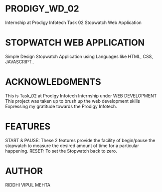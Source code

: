 # PRODIGY_WD_02
Internship at Prodigy Infotech Task 02 
Stopwatch Web Application 

# STOPWATCH WEB APPLICATION 
Simple Design Stopwatch Application using Languages like HTML, CSS, JAVASCRIPT..

# ACKNOWLEDGMENTS 
This is Task_02 at Prodigy Infotech Internship under WEB DEVELOPMENT 
This project was taken up to brush up the web development skills
Expressing my gratitude towards the Prodigy Infotech.

# FEATURES 
START & PAUSE: These 2 features provide the facility of begin/pause the stopwatch to measure the desired amount of time for a particular happening.
RESET: To set the Stopwatch back to zero.

# AUTHOR 
 RIDDHI VIPUL MEHTA 

